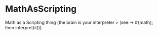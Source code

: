 # MathAsScripting
Math as a Scripting thing (the brain is your interpreter > (see -> #{math}; then interpret(it)))

